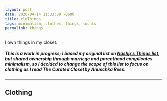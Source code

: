 ```yaml
---
layout: post
date: 2020-04-14 11:33:00 -0600
title: cloThings
tags: minimalism, clothes, things, counts
permalink: things
---
```


<div class="stacked">
	<p>I own <span id='noThings'></span> things in my closet.</p>
</div>

##### *This is a work in progress*; I based my original list on [Nashp's Things list](https://nashp.com/things), but shared ownership through marriage and parenthood complicates minimalism, so I decided to change the scope of this list to focus on clothing as I read The Curated Closet by Anuschka Rees.

---- 

## Clothing

<ul id="clothes"></ul>

<script type='text/javascript'>

	var clothes = [
		"5 shoes",
		"5 shorts",
		"5 short sleeve t shirts",
		"7 short sleeve undershirts",
		"3 thermals",
		"3 lounge",
		"2 suits",
		"1 tux",
		"4 short sleeve button up",
		"2 short sleeve polo",
		"1 jersey",
		"2 pull over hoodie",
		"1 zip hoodie",
		"2 long sleeve tee",
		"1 long sleeve polo",
		"2 sandal",
		"7 long sleeve button up",
		"8 pants",
		"1 jeans",
		"14 socks",
		"12 underwear",
		"10 handkerchief",
		"4 jackets",
		"2 hats",
		"1 beanie",
		"2 scarves",
		"5 belts",
		"2 winter gloves"
	];

	var html = "";
	function bulletThings() {
		for (var i = 0; i < arguments.length; i++) {
            html += "<li>" + arguments[i]+ "</li>";
		}
	}
    
	function addThings() {
	  var total = 0;
      
	  for (var i = 0; i < arguments.length; i++){
	    var num = parseFloat(arguments[i])
        
	    if (isNaN(num)) {
	      throw new Error('Arguments to `add`  must be numbers.')
	    } else {
	      total += num
	    }
	  }
	
	  return total
	}
	
    function printThings(){
       	for (var i = 0; i < arguments.length; i++) {
			var html = "";
            document.getElementById(arguments).innerHTML = html;
		}
    }
    
    bulletThings(...clothes);
	document.getElementById("clothes").innerHTML = html;
    var html = "";
    
    total = addThings(...clothes);
	document.getElementById("noThings").innerHTML = total;
</script>

